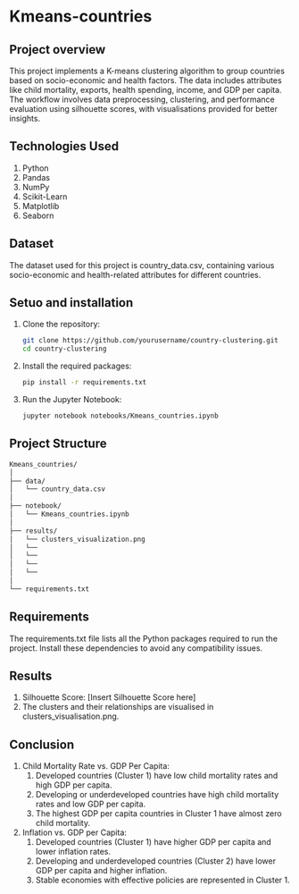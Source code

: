 # Kmeans-countries

## Project overview
This project implements a K-means clustering algorithm to group countries based on socio-economic and health factors. The data includes attributes like child mortality, exports, health spending, income, and GDP per capita. The workflow involves data preprocessing, clustering, and performance evaluation using silhouette scores, with visualisations provided for better insights.

## Technologies Used
1) Python
2) Pandas
3) NumPy
4) Scikit-Learn
5) Matplotlib
6) Seaborn

## Dataset
The dataset used for this project is country_data.csv, containing various socio-economic and health-related attributes for different countries.

## Setuo and installation
1) Clone the repository:
   ```bash
   git clone https://github.com/yourusername/country-clustering.git
   cd country-clustering
   ```
2) Install the required packages:
    ```bash
    pip install -r requirements.txt
    ```
3) Run the Jupyter Notebook:
   ```bash
   jupyter notebook notebooks/Kmeans_countries.ipynb
   ```

## Project Structure
```markdown
Kmeans_countries/
│
├── data/
│   └── country_data.csv
│
├── notebook/
│   └── Kmeans_countries.ipynb
│
├── results/
│   └── clusters_visualization.png
│   └──
│   └──
│   └──
│   └──
│
└── requirements.txt
```

## Requirements
The requirements.txt file lists all the Python packages required to run the project. Install these dependencies to avoid any compatibility issues.

## Results
1) Silhouette Score: [Insert Silhouette Score here]
2) The clusters and their relationships are visualised in clusters_visualisation.png.

## Conclusion
1) Child Mortality Rate vs. GDP Per Capita:
   1. Developed countries (Cluster 1) have low child mortality rates and high GDP per capita.
   2. Developing or underdeveloped countries have high child mortality rates and low GDP per capita.
   3. The highest GDP per capita countries in Cluster 1 have almost zero child mortality.
2) Inflation vs. GDP per Capita:
   1. Developed countries (Cluster 1) have higher GDP per capita and lower inflation rates.
   2. Developing and underdeveloped countries (Cluster 2) have lower GDP per capita and higher inflation.
   3. Stable economies with effective policies are represented in Cluster 1.



